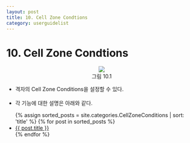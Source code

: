 ```yaml
---
layout: post
title: 10. Cell Zone Condtions
category: userguidelist
---
```


# 10. Cell Zone Condtions

<p align='Center'>
    <img src="https://github.com/nextfoam/baram-pages/raw/main/screenshots/userguide/10.1.png"><br>
    그림 10.1
</p>

* 격자의 Cell Zone Conditions을 설정할 수 있다. <br><br>
* 각 기능에 대한 설명은 아래와 같다. <br>

<ul>
  {% assign sorted_posts = site.categories.CellZoneConditions | sort: 'title' %}
  {% for post in sorted_posts %}
    <li><a href="{{ site.baseurl }}{{ post.url }}">{{ post.title }}</a></li>
  {% endfor %}
</ul>